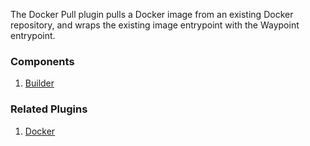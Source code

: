 The Docker Pull plugin pulls a Docker image from an existing Docker repository,
and wraps the existing image entrypoint with the Waypoint entrypoint.

### Components

1. [Builder](/waypoint/integrations/hashicorp/docker/latest/components/builder/docker-pull-builder)

### Related Plugins

1. [Docker](/waypoint/integrations/hashicorp/docker)
